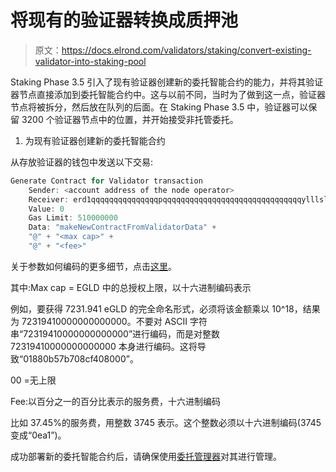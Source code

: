 # 将现有的验证器转换成质押池

> 原文：<https://docs.elrond.com/validators/staking/convert-existing-validator-into-staking-pool>

 Staking Phase 3.5 引入了现有验证器创建新的委托智能合约的能力，并将其验证器节点直接添加到委托智能合约中。这与以前不同，当时为了做到这一点，验证器节点将被拆分，然后放在队列的后面。在 Staking Phase 3.5 中，验证器可以保留 3200 个验证器节点中的位置，并开始接受非托管委托。

1.  为现有验证器创建新的委托智能合约

从存放验证器的钱包中发送以下交易:

```rust
Generate Contract for Validator transaction
    Sender: <account address of the node operator>
    Receiver: erd1qqqqqqqqqqqqqqqpqqqqqqqqqqqqqqqqqqqqqqqqqqqqqqqylllslmq6y6
    Value: 0
    Gas Limit: 510000000
    Data: "makeNewContractFromValidatorData" +
    "@" + "<max cap>" +
    "@" + "<fee>" 
```

关于参数如何编码的更多细节，点击[这里](/developers/sc-calls-format)。

其中:Max cap = EGLD 中的总授权上限，以十六进制编码表示

例如，要获得 7231.941 eGLD 的完全命名形式，必须将该金额乘以 10^18，结果为 72319410000000000000。不要对 ASCII 字符串“72319410000000000000”进行编码，而是对整数 72319410000000000000 本身进行编码。这将导致“01880b57b708cf408000”。

00 =无上限

Fee:以百分之一的百分比表示的服务费，十六进制编码

比如 37.45%的服务费，用整数 3745 表示。这个整数必须以十六进制编码(3745 变成“0ea1”)。

成功部署新的委托智能合约后，请确保使用[委托管理器](/validators/delegation-manager)对其进行管理。